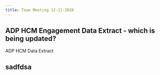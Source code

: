 ```yaml
---
title: Team Meeting 12-11-2020
---
```


## ADP HCM Engagement Data Extract  - which is being updated?
ADP HCM Data Extract
## sadfdsa
